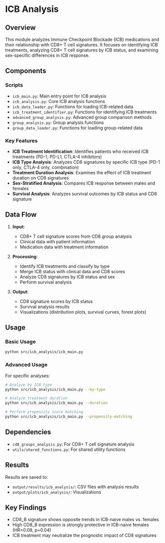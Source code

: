 # ICB Analysis

## Overview

This module analyzes Immune Checkpoint Blockade (ICB) medications and their relationship with CD8+ T cell signatures. It focuses on identifying ICB treatments, analyzing CD8+ T cell signatures by ICB status, and examining sex-specific differences in ICB response.

## Components

### Scripts

- `icb_main.py`: Main entry point for ICB analysis
- `icb_analysis.py`: Core ICB analysis functions
- `icb_data_loader.py`: Functions for loading ICB-related data
- `icb_treatment_identifier.py`: Functions for identifying ICB treatments
- `advanced_group_analysis.py`: Advanced group comparison methods
- `group_analysis.py`: Group analysis functions
- `group_data_loader.py`: Functions for loading group-related data

### Key Features

- **ICB Treatment Identification**: Identifies patients who received ICB treatments (PD-1, PD-L1, CTLA-4 inhibitors)
- **ICB Type Analysis**: Analyzes CD8 signatures by specific ICB type (PD-1 only, CTLA-4 only, combination)
- **Treatment Duration Analysis**: Examines the effect of ICB treatment duration on CD8 signatures
- **Sex-Stratified Analysis**: Compares ICB response between males and females
- **Survival Analysis**: Analyzes survival outcomes by ICB status and CD8 signature

## Data Flow

1. **Input**:
   - CD8+ T cell signature scores from CD8 group analysis
   - Clinical data with patient information
   - Medication data with treatment information

2. **Processing**:
   - Identify ICB treatments and classify by type
   - Merge ICB status with clinical data and CD8 scores
   - Analyze CD8 signatures by ICB status and sex
   - Perform survival analysis

3. **Output**:
   - CD8 signature scores by ICB status
   - Survival analysis results
   - Visualizations (distribution plots, survival curves, forest plots)

## Usage

### Basic Usage

```bash
python src/icb_analysis/icb_main.py
```

### Advanced Usage

For specific analyses:

```bash
# Analyze by ICB type
python src/icb_analysis/icb_main.py --by-type

# Analyze treatment duration
python src/icb_analysis/icb_main.py --duration

# Perform propensity score matching
python src/icb_analysis/icb_main.py --propensity-matching
```

## Dependencies

- `cd8_groups_analysis.py`: For CD8+ T cell signature analysis
- `utils/shared_functions.py`: For shared utility functions

## Results

Results are saved to:
- `output/results/icb_analysis/`: CSV files with analysis results
- `output/plots/icb_analysis/`: Visualizations

## Key Findings

- CD8_B signature shows opposite trends in ICB-naive males vs. females
- High CD8_B expression is strongly protective in ICB-naive females (HR=0.08, p=0.04)
- ICB treatment may neutralize the prognostic impact of CD8 signatures 